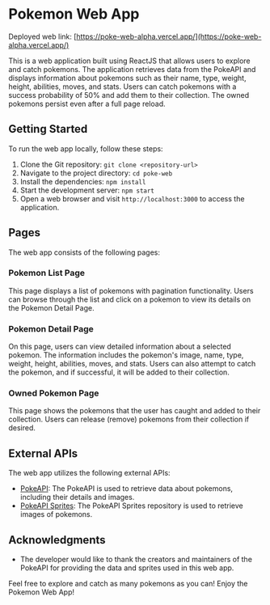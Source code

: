 # Pokemon Web App

Deployed web link: [https://poke-web-alpha.vercel.app/](https://poke-web-alpha.vercel.app/)

This is a web application built using ReactJS that allows users to explore and catch pokemons. The application retrieves data from the PokeAPI and displays information about pokemons such as their name, type, weight, height, abilities, moves, and stats. Users can catch pokemons with a success probability of 50% and add them to their collection. The owned pokemons persist even after a full page reload.

## Getting Started

To run the web app locally, follow these steps:

1. Clone the Git repository: `git clone <repository-url>`
2. Navigate to the project directory: `cd poke-web`
3. Install the dependencies: `npm install`
4. Start the development server: `npm start`
5. Open a web browser and visit `http://localhost:3000` to access the application.

## Pages

The web app consists of the following pages:

### Pokemon List Page

This page displays a list of pokemons with pagination functionality. Users can browse through the list and click on a pokemon to view its details on the Pokemon Detail Page.

### Pokemon Detail Page

On this page, users can view detailed information about a selected pokemon. The information includes the pokemon's image, name, type, weight, height, abilities, moves, and stats. Users can also attempt to catch the pokemon, and if successful, it will be added to their collection.

### Owned Pokemon Page

This page shows the pokemons that the user has caught and added to their collection. Users can release (remove) pokemons from their collection if desired.

## External APIs

The web app utilizes the following external APIs:

- [PokeAPI](https://pokeapi.co/docs/v2): The PokeAPI is used to retrieve data about pokemons, including their details and images.
- [PokeAPI Sprites](https://github.com/PokeAPI/sprites): The PokeAPI Sprites repository is used to retrieve images of pokemons.

## Acknowledgments

- The developer would like to thank the creators and maintainers of the PokeAPI for providing the data and sprites used in this web app.

Feel free to explore and catch as many pokemons as you can! Enjoy the Pokemon Web App!
